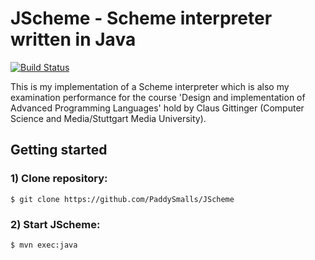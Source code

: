 # JScheme - Scheme interpreter written in Java

[![Build Status](https://travis-ci.org/PaddySmalls/JScheme.svg?branch=master)](https://travis-ci.org/PaddySmalls/JScheme)

This is my implementation of a Scheme interpreter which is also my examination performance for the course 
'Design and implementation of Advanced Programming Languages' hold by Claus Gittinger 
(Computer Science and Media/Stuttgart Media University).

## Getting started

### 1) Clone repository:
```$ git clone https://github.com/PaddySmalls/JScheme```

### 2) Start JScheme:
```$ mvn exec:java```